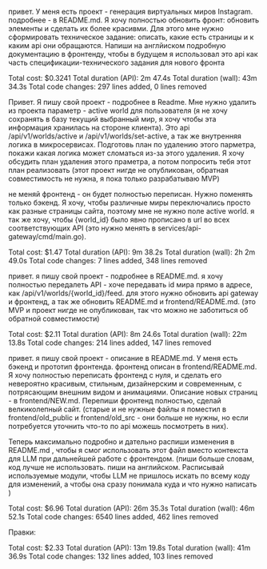 


привет. У меня есть проект - генерация виртуальных миров Instagram. подробнее - в README.md. Я хочу полностью обновить фронт: обновить элементы и сделать их более красивми. Для этого мне нужно сформировать техническое задание:
  описать, какие есть страницы и к каким api они обращаются. Напиши на англйиском подробную документацию в фронтенду, чтобы в будущем я использовал это api как часть спецификации-технического задания для нового фронта

  Total cost:            $0.3241
Total duration (API):  2m 47.4s
Total duration (wall): 43m 34.3s
Total code changes:    297 lines added, 0 lines removed




Привет. Я пишу свой проект - подробнее в Readme. Мне нужно удалить из проекта параметр - active world для пользователя (я не хочу сохранять в базу текущий выбранный мир, я хочу чтобы эта информация хранилась на стороне
  клиента). Это api /api/v1/worlds/active  и /api/v1/worlds/set-active, а так же внутренняя логика в микросервисах. Подготовь план по удалению этого парметра, покажи какая логика может сломаться из-за этого удаления. Я хочу
  обсудить план удаления этого праметра, а потом попросить тебя этот план реализовать (этот проект нигде не опубликован, обратная совместимость не нужна, я пока только разрабатываю MVP)

  не меняй фронтенд - он будет полностью переписан. Нужно поменять только бэкенд. Я хочу, чтобы различные миры переключались просто как разные страницы сайта, поэтому мне не нужно поле active world. я так же хочу, чтобы
  {world_id} было явно прописано в url во всех соответствующих API  (это нужно менять в services/api-gateway/cmd/main.go).


Total cost:            $1.47
Total duration (API):  9m 38.2s
Total duration (wall): 2h 2m 49.0s
Total code changes:    7 lines added, 348 lines removed


привет. я пишу свой проект - подробнее в README.md. я хочу полностью передалеть API - хоче передавать id мира прямо в адресе, как /api/v1/worlds/{world_id}/feed. для этого нужно обновить api gateway и фронтенд, а так же
  обновить README.md и frontend/README.md. (это MVP и проект нигде не опубликован, так что можно не заботиться об обратной совместимости)


Total cost:            $2.11
Total duration (API):  8m 24.6s
Total duration (wall): 22m 13.8s
Total code changes:    214 lines added, 147 lines removed



привет. я пишу свой проект - описание в README.md. У меня есть бэкенд и прототип фронтенда. фронтенд описан в frontend/README.md. Я хочу полностью переписать фронтенд с нуля, и сделать его невероятно красивым, стильным,
  дизайнерским и современным, с потрясающим внешним видом и анимациями. Описание новых страниц - в frontend/NEW.md. Перепиши фронтенд полностью, сделай велкиколепный сайт. (старые и не нужные файлы я поместил в
  frontend/old_public и frontend/old_src - они больше не нужны, но если потребуется уточнить что-то по api можешь посмотреть в них).

Теперь максимально подробно и дательно распиши изменения в README.md , чтобы я смог использовать этот файл вместо контекста для LLM при дальнейшей работе с фронтендом. (пиши больше словам, код лучше не использовать. пиши на
  английском. Расписывай используемые модули, чтобы LLM не пришлось искать по всему коду для изменений, а чтобы она сразу понимала куда и что нужно написать )


Total cost:            $6.96
Total duration (API):  26m 35.3s
Total duration (wall): 46m 52.1s
Total code changes:    6540 lines added, 462 lines removed

Правки:

Total cost:            $2.33
Total duration (API):  13m 19.8s
Total duration (wall): 41m 36.9s
Total code changes:    132 lines added, 103 lines removed